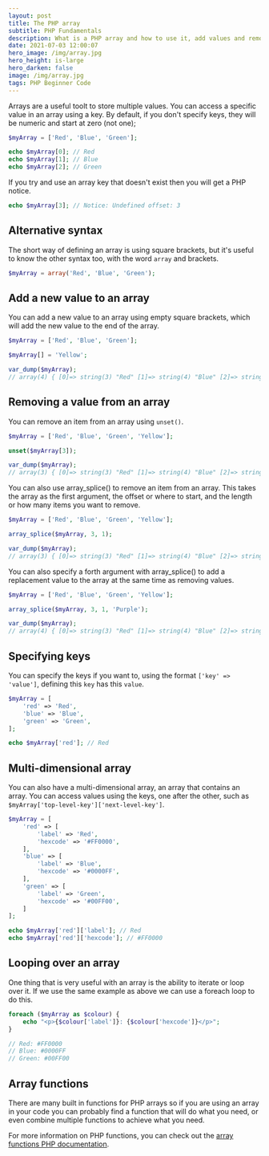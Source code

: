 ```yaml
---
layout: post
title: The PHP array
subtitle: PHP Fundamentals
description: What is a PHP array and how to use it, add values and remove values
date: 2021-07-03 12:00:07
hero_image: /img/array.jpg
hero_height: is-large
hero_darken: false
image: /img/array.jpg
tags: PHP Beginner Code
---
```


Arrays are a useful toolt to store multiple values. You can access a specific value in an array using a key. By default, if you don't specify keys, they will be numeric and start at zero (not one);

```php
$myArray = ['Red', 'Blue', 'Green'];

echo $myArray[0]; // Red
echo $myArray[1]; // Blue
echo $myArray[2]; // Green
```

If you try and use an array key that doesn't exist then you will get a PHP notice.

```php
echo $myArray[3]; // Notice: Undefined offset: 3
```

## Alternative syntax

The short way of defining an array is using square brackets, but it's useful to know the other syntax too, with the word `array` and brackets. 

```php
$myArray = array('Red', 'Blue', 'Green');
```

## Add a new value to an array

You can add a new value to an array using empty square brackets, which will add the new value to the end of the array.

```php
$myArray = ['Red', 'Blue', 'Green'];

$myArray[] = 'Yellow';

var_dump($myArray);
// array(4) { [0]=> string(3) "Red" [1]=> string(4) "Blue" [2]=> string(5) "Green" [3]=> string(6) "Yellow" }
```

## Removing a value from an array

You can remove an item from an array using `unset()`.

```php
$myArray = ['Red', 'Blue', 'Green', 'Yellow'];

unset($myArray[3]);

var_dump($myArray); 
// array(3) { [0]=> string(3) "Red" [1]=> string(4) "Blue" [2]=> string(5) "Green" }
```

You can also use array_splice() to remove an item from an array. This takes the array as the first argument, the offset or where to start, and the length or how many items you want to remove. 

```php
$myArray = ['Red', 'Blue', 'Green', 'Yellow'];

array_splice($myArray, 3, 1);

var_dump($myArray); 
// array(3) { [0]=> string(3) "Red" [1]=> string(4) "Blue" [2]=> string(5) "Green" }
```

You can also specify a forth argument with array_splice() to add a replacement value to the array at the same time as removing values.

```php
$myArray = ['Red', 'Blue', 'Green', 'Yellow'];

array_splice($myArray, 3, 1, 'Purple');

var_dump($myArray); 
// array(4) { [0]=> string(3) "Red" [1]=> string(4) "Blue" [2]=> string(5) "Green" [3]=> string(6) "Purple" }
```

## Specifying keys

You can specify the keys if you want to, using the format `['key' => 'value']`, defining this `key` has this `value`. 

```php
$myArray = [
    'red' => 'Red', 
    'blue' => 'Blue', 
    'green' => 'Green',
];

echo $myArray['red']; // Red
```

## Multi-dimensional array

You can also have a multi-dimensional array, an array that contains an array. You can access values using the keys, one after the other, such as `$myArray['top-level-key']['next-level-key']`.

```php
$myArray = [
    'red' => [
        'label' => 'Red',
        'hexcode' => '#FF0000',
    ],
    'blue' => [
        'label' => 'Blue',
        'hexcode' => '#0000FF',
    ],
    'green' => [
        'label' => 'Green',
        'hexcode' => '#00FF00',
    ]
];

echo $myArray['red']['label']; // Red
echo $myArray['red']['hexcode']; // #FF0000
```

## Looping over an array

One thing that is very useful with an array is the ability to iterate or loop over it. If we use the same example as above we can use a foreach loop to do this. 

```php
foreach ($myArray as $colour) {
    echo "<p>{$colour['label']}: {$colour['hexcode']}</p>";
}

// Red: #FF0000
// Blue: #0000FF
// Green: #00FF00
```

## Array functions

There are many built in functions for PHP arrays so if you are using an array in your code you can probably find a function that will do what you need, or even combine multiple functions to achieve what you need. 

For more information on PHP functions, you can check out the [array functions PHP documentation](https://www.php.net/manual/en/ref.array.php). 